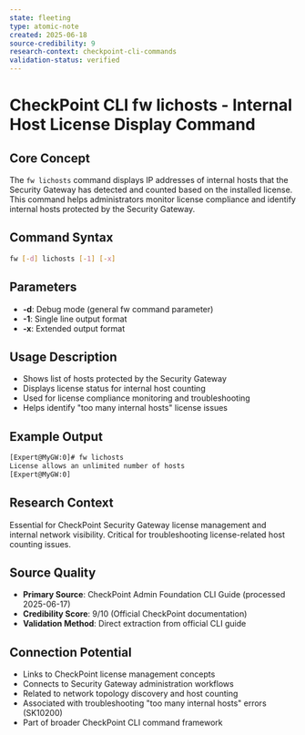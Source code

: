 ```yaml
---
state: fleeting
type: atomic-note
created: 2025-06-18
source-credibility: 9
research-context: checkpoint-cli-commands
validation-status: verified
---
```


# CheckPoint CLI fw lichosts - Internal Host License Display Command

## Core Concept
The `fw lichosts` command displays IP addresses of internal hosts that the Security Gateway has detected and counted based on the installed license. This command helps administrators monitor license compliance and identify internal hosts protected by the Security Gateway.

## Command Syntax
```bash
fw [-d] lichosts [-1] [-x]
```

## Parameters
- **-d**: Debug mode (general fw command parameter)
- **-1**: Single line output format
- **-x**: Extended output format

## Usage Description
- Shows list of hosts protected by the Security Gateway
- Displays license status for internal host counting
- Used for license compliance monitoring and troubleshooting
- Helps identify "too many internal hosts" license issues

## Example Output
```bash
[Expert@MyGW:0]# fw lichosts
License allows an unlimited number of hosts
[Expert@MyGW:0]
```

## Research Context
Essential for CheckPoint Security Gateway license management and internal network visibility. Critical for troubleshooting license-related host counting issues.

## Source Quality
- **Primary Source**: CheckPoint Admin Foundation CLI Guide (processed 2025-06-17)
- **Credibility Score**: 9/10 (Official CheckPoint documentation)
- **Validation Method**: Direct extraction from official CLI guide

## Connection Potential
- Links to CheckPoint license management concepts
- Connects to Security Gateway administration workflows
- Related to network topology discovery and host counting
- Associated with troubleshooting "too many internal hosts" errors (SK10200)
- Part of broader CheckPoint CLI command framework
